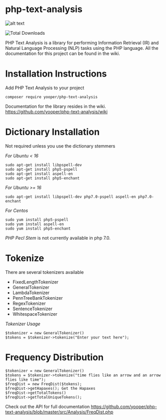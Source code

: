 php-text-analysis
=============
![alt text](https://travis-ci.org/yooper/php-text-analysis.svg?branch=master "Build status")

![Total Downloads](https://img.shields.io/packagist/dt/php-text-analysis/php-text-analysis.svg)

PHP Text Analysis is a library for performing Information Retrieval (IR) and Natural Language Processing (NLP) tasks using the PHP language. All the documentation for this project can be found in the wiki. 

Installation Instructions
=============

Add PHP Text Analysis to your project
```
composer require yooper/php-text-analysis
```
Documentation for the library resides in the wiki. 
https://github.com/yooper/php-text-analysis/wiki




Dictionary Installation
=============

Not required unless you use the dictionary stemmers

*For Ubuntu < 16*
```
sudo apt-get install libpspell-dev 
sudo apt-get install php5-pspell
sudo apt-get install aspell-en
sudo apt-get install php5-enchant
```
*For Ubuntu >= 16*
```
sudo apt-get install libpspell-dev php7.0-pspell aspell-en php7.0-enchant
```


*For Centos* 
```
sudo yum install php5-pspell
sudo yum install aspell-en
sudo yum install php5-enchant
```

*PHP Pecl Stem* is not currently available in php 7.0. 


Tokenize
=============

There are several tokenizers available 

 * FixedLengthTokenizer
 * GeneralTokenizer
 * LambdaTokenizer
 * PennTreeBankTokenizer
 * RegexTokenizer
 * SentenceTokenizer 
 * WhitespaceTokenizer

*Tokenizer Usage*
```
$tokenizer = new GeneralTokenizer()
$tokens = $tokenizer->tokenize("Enter your text here");
```

Frequency Distribution
=============
```
$tokenizer = new GeneralTokenizer()
$tokens = $tokenizer->tokenize("time flies like an arrow and an arrow flies like time");
$freqDist = new FreqDist($tokens);
$freqDist->getHapaxes(); Get the Hapaxes
$freqDist->getTotalTokens()
$freqDist->getTotalUniqueTokens();
```
Check out the API for full documentation
https://github.com/yooper/php-text-analysis/blob/master/src/Analysis/FreqDist.php

 

